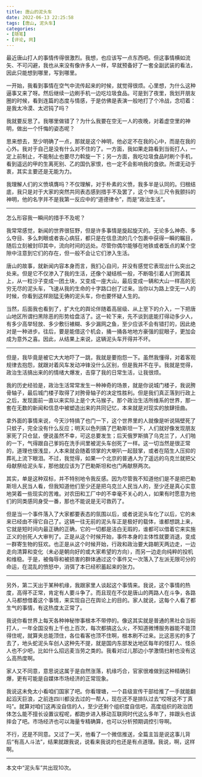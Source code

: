 ```yaml
---
title: 唐山的泥头车
date: 2022-06-13 22:25:58
tags: [唐山, 泥头车]
categories: 
- [随笔]
- [评论, 网]
---
```

最近唐山打人的事情传得很激烈。我想，也应该写一点东西吧。但这事情横如流矢、不可闪避，我也从来没有像许多人一样，早就预备好了一套全副武装的看法，因此只能想到哪里，写到哪里。
<!--more-->

一开始，我看到事情在空气中流传起来的时候，就觉得很烦。心里想，为什么这种逼事又来了呀。然后继续一边刷手机一边吃垃圾食品。可是到了夜里，我划开朋友圈的时候，看到连篇的态度与情感，于是仿佛是表演一般地打了个冷战，念叨着：是我太冷漠、太迟钝了吗？

我就要反思了。我哪里做错了？为什么我要在空无一人的夜晚，对着虚空里的神明，做出一个忏悔的姿态呢？

思来想去，至少明确了一点，那就是这个神明，他必定不在我的心中，而是在我的心外。我对于自己是没有什么对不住的了。一方面，我如果走路看到当街打人，一定上前制止，不能制止也要尽力斡旋一下；另一方面，我吃垃圾食品时刷个手机，看到遥远的甲的生离死别、乙的国仇家恨，也一定不会影响我的食欲。所谓无动于衷，其实主要还是无能为力。

我理解人们的义愤填膺吗？不仅理解，对于朴素的义愤，我多半是认同的。归根结底，我只是对于大家的突然共同表态感到措手不及罢了，这个举头三尺令我颤抖的神明，他的名字并不是我第一反应中的“道德律令”，而是“政治生活”。

----

怎么形容我一瞬间的措手不及呢？

我常常感觉，新闻的世界很狂野，但是许多事情是旋起旋灭的。无论多么神奇、多么夺目、多么刺眼或者丧心病狂，都只是在信息流的几个包裹中获得一瞬的瞩目，随后立刻被封印其中，流向时间的远处。尽管你偶尔能够在地铁或者饭点的某个空隙中注意到它们的存在，但一般不会让它们渗入生活。

唐山的故事，就新闻内容本身而言，我扪心自问，并没有感觉它表现出什么突出之处来。但是它不仅渗入了我的生活，还像个凝结核一般，不断吸引着人们附着其上，从一粒沙子变成一团土块，又变成一座大山，最后变成一辆和大山一样高的无穷无尽的泥头车，飞速从我的生命的十字路口创了过来。当你以为路上空无一人的时候，你看到这样刚猛无俦的泥头车，你也要怀疑人生的。

当然，后面我也看到了，扩大化的舆论伴随着高层级、从上至下的介入，一下把唐山地区所谓扫黑除恶的形势给盘活了。这一轮下来，先不谈到底能打得动多少人，有多少高举轻放、多少敷衍裱糊、多少漏网之鱼，至少应该不会有错打的，因此绝对是一种进步。往后，要是能借这个机会，捅一捅各地地方豪强的屁眼子，更加会成为意外之喜。因此，从结果上来说，这辆泥头车开得并不坏。

---

但是，我毕竟是被它大大地吓了一跳，我就是要抱怨一下。虽然我懂得，对着客观规律去抱怨，就跟对着风车发动冲锋没什么区别，但是我并不在乎。我就是觉得，政治生活搞出来的的情绪大爆发，击穿了我的日常生活，让我很烦。

我的历史经验是，政治生活常常发生一种神奇的场景，就是你说城门楼子，我说胯骨轴子，最后城门楼子取得了对胯骨轴子的决定性胜利。但是我们真正落到行政上之后，发现面前一直以来实际上是个大马猴子。那个政治生活所维系的世界，那一套在无数的新闻和信息中被塑造出来的共同记忆，本来就是对现实的放肆扭曲。

拿外面的事情来说，今天沙特搞了也门一下，这个世界里的人就像是听说隔壁死了只蚊子，完全没有什么反应；明天以色列搞了巴勒斯坦一下，人们就好像发现朋友家死了只仓鼠，便说虽然不幸，可这总要发生；后天俄罗斯搞了乌克兰了，人们啪的一下，气得跟自己爹妈在洗手间里被泥头车创死了一样。这一切当然是很正常的，道理也很浅显，人本来就会随着领掌的大喇叭一起鼓掌，或者在陌生人压抑的葬礼上流下眼泪。不过，我觉得，如果一个北京的普通人为了遥远的乌克兰就把父母献祭给泥头车，那他就应该为了巴勒斯坦和也门再献祭两次。

其实，单是这种双标，并不特别地令我反感。因为尽管我不知道他们是不是把巴勒斯坦人民当人看，但我知道他们至少还是把乌克兰人民当人的，至少还是真心实意地哭着一些现实的苦难。对农田和工厂中的不幸毫不关心的人，如果有时愿意为他们的同类感同身受一番，那也不能说是无可救药了。

但是当一个事件落入了大家都要表态的氛围以后，或者说泥头车化了以后，它的未来已经由不得它自己了。这辆一往无前的泥头车正是极好的载体，谁都想跳上来，它就是短时间内最正确的正确，它的一切都是洁白无瑕的，谁都可以借着它来实施正义的创死人大审判了。正是从这个时候开始，事件本身的主体性就要消退，变成一群寄生物的狂欢。也正是从这个时候开始，行政和政治要大路朝天两边走，一边走向清算和变化（未必是朝向好的或大家希望的方向），而另一边走向纯粹的投机和维稳。于是，被侮辱和被损害的群体通过这个事件又一次落入了左派无限可分的命运，在混乱的愤怒中，消弭了本已经积蓄起来的张力。

----

另外，第二天出于某种机缘，我跟家里人谈起这个事情来。我说，这个事情的热度，高得不正常，肯定有人要斗争了。而且现在不仅是唐山的两路人在斗争，各路人马都想借着这个事情，来实现自己在舆论上的目的。家人就说，这每个人看了都生气的事情，有这热度太正常了。

我说你看世界上每天各种神秘惨事根本不带停的。像这其实就是普通的黑社会当街打人，一年全国没有上千也上百次，每次都搞这么火，不知道微博服务器能不能顶得住呢，就算夹总能顶住，各位看客也顶不住啊，根本刷不过来。比这恶劣的多了去了，地头蛇泥头车创人这种先不提，就是国内东部发达地区每年的怪打人、怪杀人也不少吧，比如什么招远麦当劳之类的。我看对过儿那边小学激情扫射也没有这么高热度啊。

家人又不同意，意思说这属于是自然涨落，机缘巧合，官家很难做到这种精确引爆，更有可能是自媒体市场经济的正常现象。

我说这未免太小看咱们国家了吧。你看理塘，一个县级宣传干部给推了一手就能翻起滔天巨浪，之前连四川都没去过的一帮人，现在还不是排队过去“哎呀这不丁真吗”。就算对咱们这再没自信的人，至少还剩个组织度自信吧，高度组织的政治团体怎么能不擅长设置议程呢，都跑步进入移动互联网时代这么多年了，摔跟头也该摔会了吧。市场经济也可以海量专精确算，也可以分析预期调控引导啊。

不行，还是不同意。又过了一天，他看了一个微信推送，全篇主旨是说这事儿背后“有高人斗法”，结果就跟我说，说看来我说的也还是有点道理。我说，啊，这样啊。

----

本文中“泥头车”共出现10次。
